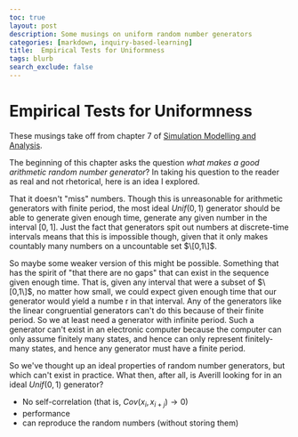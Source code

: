 ```yaml
---
toc: true
layout: post
description: Some musings on uniform random number generators
categories: [markdown, inquiry-based-learning]
title:  Empirical Tests for Uniformness
tags: blurb
search_exclude: false
---
```


# Empirical Tests for Uniformness

These musings take off from chapter 7 of [Simulation Modelling and Analysis](https://books.google.ca/books/about/Simulation_Modeling_and_Analysis.html?id=6cC_QgAACAAJ&redir_esc=y).

The beginning of this chapter asks the question *what makes a good arithmetic random number generator*? In taking his question to the reader as real and not rhetorical, here is an idea I explored.

That it doesn't "miss" numbers.  Though this is unreasonable for arithmetic generators with finite period, the most ideal $Unif(0,1)$ generator should be able to generate given enough time, generate any given number in the interval $[0,1]$.  Just the fact that generators spit out numbers at discrete-time intervals means that this is impossible though, given that it only makes countably many numbers on a uncountable set $\[0,1\]$.

So maybe some weaker version of this might be possible.  Something that has the spirit of "that there are no gaps" that can exist in the sequence given enough time.  That is, given any interval that were a subset of $\[0,1\]$, no matter how small, we could expect given enough time that our generator would yield a numbe r in that interval.  Any of the generators like the linear congruential generators can't do this because of their finite period.  So we at least need a generator with infinite period.  Such a generator can't exist in an electronic computer because the computer can only assume finitely many states, and hence can only represent finitely-many states, and hence any generator must have a finite period.

So we've thought up an ideal properties of random number generators, but which can't exist in practice.  What then, after all, is Averill looking for in an ideal $Unif(0,1)$ generator?  

- No self-correlation (that is, $Cov(x_i, x_{i + j}) \to 0$)
- performance
- can reproduce the random numbers (without storing them)
